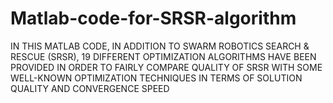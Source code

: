 # Matlab-code-for-SRSR-algorithm
IN THIS MATLAB CODE, IN ADDITION TO SWARM ROBOTICS SEARCH &amp; RESCUE (SRSR), 19 DIFFERENT OPTIMIZATION ALGORITHMS HAVE BEEN PROVIDED IN ORDER TO FAIRLY COMPARE QUALITY OF SRSR WITH SOME WELL-KNOWN OPTIMIZATION TECHNIQUES IN TERMS OF SOLUTION QUALITY AND CONVERGENCE SPEED 
